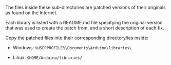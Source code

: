The files inside these sub-directories are patched versions of their originals as found
on the Internet.

Each library is listed with a README.md file specifying the original version that was
used to create the patch from, and a short description of each fix.

Copy the patched files into their corresponding directory/ies inside:

- Windows: `%USERPROFILE%\Documents\Arduino\libraries\`

- Linux: `$HOME/Arduino/libraries/`
